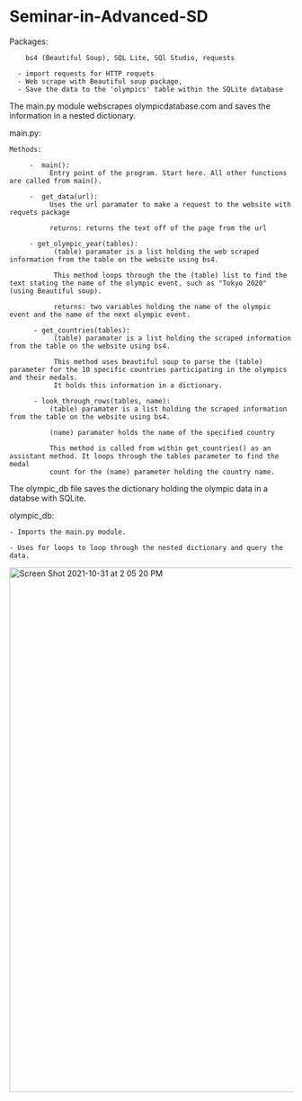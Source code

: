 # Seminar-in-Advanced-SD
Packages: 

        bs4 (Beautiful Soup), SQL Lite, SQl Studio, requests
        
      - import requests for HTTP requets
      - Web scrape with Beautiful soup package, 
      - Save the data to the 'olympics' table within the SQLite database
      
The main.py module webscrapes olympicdatabase.com and saves the information in a nested dictionary.

main.py:
    
    Methods:
    
         -  main(): 
              Entry point of the program. Start here. All other functions are called from main().

         -  get_data(url):
              Uses the url paramater to make a request to the website with requets package
              
              returns: returns the text off of the page from the url
              
         - get_olympic_year(tables):
               (table) paramater is a list holding the web scraped information from the table on the website using bs4.
               
               This method loops through the the (table) list to find the text stating the name of the olympic event, such as "Tokyo 2020" (using Beautiful soup).
               
               returns: two variables holding the name of the olympic event and the name of the next olympic event.
               
          - get_countries(tables):
               (table) paramater is a list holding the scraped information from the table on the website using bs4.
               
               This method uses beautiful soup to parse the (table) parameter for the 10 specific countries participating in the olympics and their medals. 
               It holds this information in a dictionary.
               
          - look_through_rows(tables, name):
              (table) paramater is a list holding the scraped information from the table on the website using bs4.
              
              (name) paramater holds the name of the specified country 
              
              This method is called from within get_countries() as an assistant method. It loops through the tables parameter to find the medal
              count for the (name) parameter holding the country name.
              
The olympic_db file saves the dictionary holding the olympic data in a databse with SQLite.


olympic_db:
    
    - Imports the main.py module.
    
    - Uses for loops to loop through the nested dictionary and query the data.
    
    
   <img width="934" alt="Screen Shot 2021-10-31 at 2 05 20 PM" src="https://user-images.githubusercontent.com/70460601/139597884-aa2a9678-677c-4d89-8305-0898e81efea4.png">

   
      
